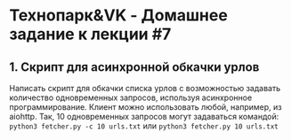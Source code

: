 # Технопарк&VK - Домашнее задание к лекции #7
## 1. Скрипт для асинхронной обкачки урлов
Написать скрипт для обкачки списка урлов с возможностью задавать количество одновременных запросов, используя асинхронное программирование.
Клиент можно использовать любой, например, из aiohttp. Так, 10 одновременных запросов могут задаваться командой:
`python3 fetcher.py -c 10 urls.txt`
или
`python3 fetcher.py 10 urls.txt`

